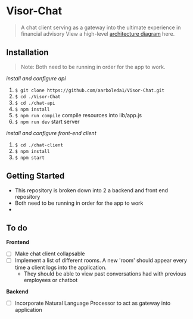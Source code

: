 # Visor-Chat
> A chat client serving as a gateway into the ultimate experience in financial advisory 
View a high-level [architecture diagram](https://www.draw.io/#Haarboleda1%2FMessage-System%2Fmaster%2FMessaging-System.xml) here.
## Installation
> Note: Both need to be running in order for the app to work.

_install and configure api_
1. `$ git clone https://github.com/aarboleda1/Visor-Chat.git`
2. `$ cd ./Visor-Chat`
3. `$ cd ./chat-api` 
4. `$ npm install`
5. `$ npm run compile` compile resources into lib/app.js
6. `$ npm run dev` start server

_install and configure front-end client_
1. `$ cd ./chat-client`
2. `$ npm install`
3. `$ npm start`



## Getting Started
+ This repository is broken down into 2 a backend and front end repository
+ Both need to be running in order for the app to work
+ 


## To do 
**Frontend**

- [ ] Make chat client collapsable
- [ ] Implement a list of different rooms. A new 'room' should appear every time a client logs into the application. 
    - They should be able to view past conversations had with previous employees or chatbot

**Backend**
- [ ] Incorporate Natural Language Processor to act as gateway into application
